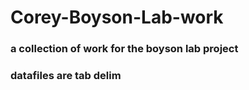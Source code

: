 # Corey-Boyson-Lab-work
### a collection of work for the boyson lab project
### datafiles are tab delim  
